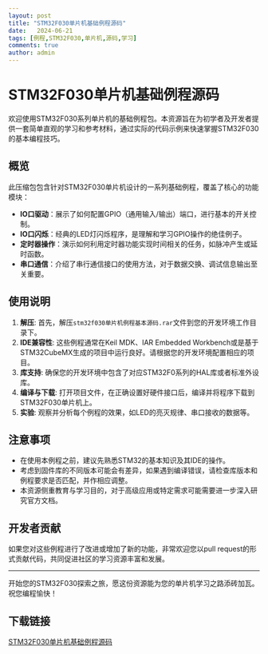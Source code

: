 ```yaml
---
layout: post
title: "STM32F030单片机基础例程源码"
date:   2024-06-21
tags: [例程,STM32F030,单片机,源码,学习]
comments: true
author: admin
---
```

# STM32F030单片机基础例程源码

欢迎使用STM32F030系列单片机的基础例程包。本资源旨在为初学者及开发者提供一套简单直观的学习和参考材料，通过实际的代码示例来快速掌握STM32F030的基本编程技巧。

## 概览

此压缩包包含针对STM32F030单片机设计的一系列基础例程，覆盖了核心的功能模块：

- **IO口驱动**：展示了如何配置GPIO（通用输入/输出）端口，进行基本的开关控制。
- **IO口闪烁**：经典的LED灯闪烁程序，是理解和学习GPIO操作的绝佳例子。
- **定时器操作**：演示如何利用定时器功能实现时间相关的任务，如脉冲产生或延时函数。
- **串口通信**：介绍了串行通信接口的使用方法，对于数据交换、调试信息输出至关重要。

## 使用说明

1. **解压**: 首先，解压`stm32f030单片机例程基本源码.rar`文件到您的开发环境工作目录下。
2. **IDE兼容性**: 这些例程通常在Keil MDK、IAR Embedded Workbench或是基于STM32CubeMX生成的项目中运行良好。请根据您的开发环境配置相应的项目。
3. **库支持**: 确保您的开发环境中包含了对应STM32F0系列的HAL库或者标准外设库。
4. **编译与下载**: 打开项目文件，在正确设置好硬件接口后，编译并将程序下载到STM32F030单片机上。
5. **实验**: 观察并分析每个例程的效果，如LED的亮灭规律、串口接收的数据等。

## 注意事项

- 在使用本例程之前，建议先熟悉STM32的基本知识及其IDE的操作。
- 考虑到固件库的不同版本可能会有差异，如果遇到编译错误，请检查库版本和例程要求是否匹配，并作相应调整。
- 本资源侧重教育与学习目的，对于高级应用或特定需求可能需要进一步深入研究官方文档。

## 开发者贡献

如果您对这些例程进行了改进或增加了新的功能，非常欢迎您以pull request的形式贡献代码，共同促进社区的学习资源丰富和发展。

---

开始您的STM32F030探索之旅，愿这份资源能为您的单片机学习之路添砖加瓦。祝您编程愉快！

## 下载链接

[STM32F030单片机基础例程源码](https://pan.quark.cn/s/03fbb4cee5a5)